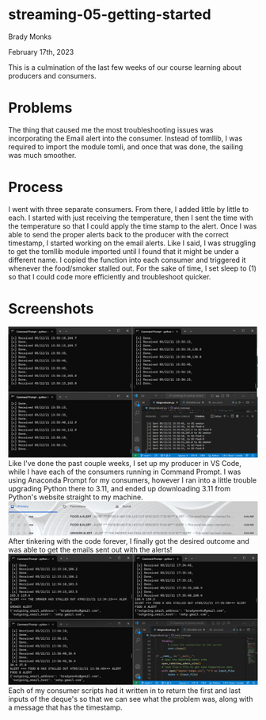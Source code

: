 

# streaming-05-getting-started

Brady Monks

February 17th, 2023

This is a culmination of the last few weeks of our course learning about producers and consumers. 

# Problems

The thing that caused me the most troubleshooting issues was incorporating the Email alert into the consumer. Instead of tomllib, I was required to import the module tomli, and once that was done, the sailing was much smoother. 

# Process

I went with three separate consumers. From there, I added little by little to each. I started with just receiving the temperature, then I sent the time with the temperature so that I could apply the time stamp to the alert. Once I was able to send the proper alerts back to the producer with the correct timestamp, I started working on the email alerts. Like I said, I was struggling to get the tomllib module imported until I found that it might be under a different name. I copied the function into each consumer and triggered it whenever the food/smoker stalled out. For the sake of time, I set sleep to (1) so that I could code more efficiently and troubleshoot quicker. 

# Screenshots

![Concurrent Processes](ConcurrentProcesses.png)
Like I've done the past couple weeks, I set up my producer in VS Code, while I have each of the consumers running in Command Prompt. I was using Anaconda Prompt for my consumers, however I ran into a little trouble upgrading Python there to 3.11, and ended up downloading 3.11 from Python's website straight to my machine. 
![Email Alerts](EmailAlerts.png)
After tinkering with the code forever, I finally got the desired outcome and was able to get the emails sent out with the alerts!
![Message Alerts](MessageAlerts.png)
Each of my consumer scripts had it written in to return the first and last inputs of the deque's so that we can see what the problem was, along with a message that has the timestamp. 